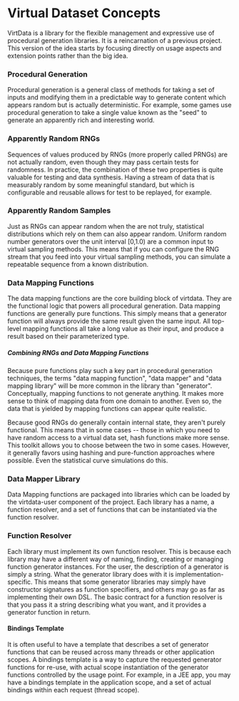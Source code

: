 # Virtual Dataset Concepts

VirtData is a library for the flexible management and expressive use of
procedural generation libraries. It is a reincarnation of a previous project.
This version of the idea starts by focusing directly on usage aspects and
extension points rather than the big idea.

### Procedural Generation

Procedural generation is a general class of methods for taking a set of inputs
and modifying them in a predictable way to generate content which appears random
but is actually deterministic. For example, some games use procedural generation
to take a single value known as the "seed" to generate an apparently rich and
interesting world.

### Apparently Random RNGs

Sequences of values produced by RNGs (more properly called PRNGs) are not
actually random, even though they may pass certain tests for randomness. In
practice, the combination of these two properties is quite valuable for testing
and data synthesis. Having a stream of data that is measurably random by some
meaningful standard, but which is configurable and reusable allows for test to
be replayed, for example.

### Apparently Random Samples

Just as RNGs can appear random when the are not truly, statistical distributions
which rely on them can also appear random. Uniform random number generators over
the unit interval [0,1.0) are a common input to virtual sampling methods. This
means that if you can configure the RNG stream that you feed into your virtual
sampling methods, you can simulate a repeatable sequence from a known
distribution.

### Data Mapping Functions

The data mapping functions are the core building block of virtdata. They are the
functional logic that powers all procedural generation. Data mapping functions
are generally pure functions. This simply means that a generator function will
always provide the same result given the same input. All top-level mapping
functions all take a long value as their input, and produce a result based on
their parameterized type.

##### Combining RNGs and Data Mapping Functions

Because pure functions play such a key part in procedural generation techniques,
the terms "data mapping function", "data mapper" and "data mapping library" will
be more common in the library than "generator". Conceptually, mapping functions
to not generate anything. It makes more sense to think of mapping data from one
domain to another. Even so, the data that is yielded by mapping functions can
appear quite realistic.

Because good RNGs do generally contain internal state, they aren't purely
functional. This means that in some cases -- those in which you need to have
random access to a virtual data set, hash functions make more sense. This
toolkit allows you to choose between the two in some cases. However, it
generally favors using hashing and pure-function approaches where possible. Even
the statistical curve simulations do this.

### Data Mapper Library

Data Mapping functions are packaged into libraries which can be loaded by the
virtdata-user component of the project. Each library has a name, a function
resolver, and a set of functions that can be instantiated via the function
resolver.

### Function Resolver

Each library must implement its own function resolver. This is because each
library may have a different way of naming, finding, creating or managing
function generator instances. For the user, the description of a generator is
simply a string. What the generator library does with it is
implementation-specific. This means that some generator libraries may simply
have constructor signatures as function specifiers, and others may go as far as
implementing their own DSL. The basic contract for a function resolver is that
you pass it a string describing what you want, and it provides a generator
function in return.

#### Bindings Template

It is often useful to have a template that describes a set of generator
functions that can be reused across many threads or other application scopes. A
bindings template is a way to capture the requested generator functions for
re-use, with actual scope instantiation of the generator functions controlled by
the usage point. For example, in a JEE app, you may have a bindings template in
the application scope, and a set of actual bindings within each request (thread
scope).

